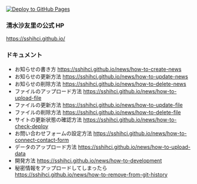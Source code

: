 [![Deploy to GitHub Pages](https://github.com/sshihci/sshihci.github.io/actions/workflows/gh-pages.yml/badge.svg?branch=develop)](https://github.com/sshihci/sshihci.github.io/actions/workflows/gh-pages.yml)

### 清水沙友里の公式 HP

https://sshihci.github.io/

### ドキュメント

- お知らせの書き方 https://sshihci.github.io/news/how-to-create-news
- お知らせの更新方法 https://sshihci.github.io/news/how-to-update-news
- お知らせの削除方法 https://sshihci.github.io/news/how-to-delete-news
- ファイルのアップロード方法 https://sshihci.github.io/news/how-to-upload-file
- ファイルの更新方法 https://sshihci.github.io/news/how-to-update-file
- ファイルの削除方法 https://sshihci.github.io/news/how-to-delete-file
- サイトの更新状態の確認方法 https://sshihci.github.io/news/how-to-check-deploy
- お問い合わせフォームの設定方法 https://sshihci.github.io/news/how-to-connect-contact-form
- データのアップロード方法 https://sshihci.github.io/news/how-to-upload-data
- 開発方法 https://sshihci.github.io/news/how-to-development
- 秘密情報をアップロードしてしまったら https://sshihci.github.io/news/how-to-remove-from-git-history

